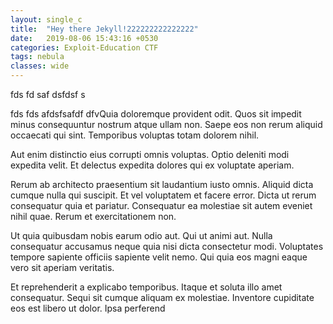 ```yaml
---
layout: single_c
title:  "Hey there Jekyll!222222222222222"
date:   2019-08-06 15:43:16 +0530
categories: Exploit-Education CTF
tags: nebula
classes: wide
---
```

fds
fd
saf
dsfdsf
s

fds
fds
afdsfsafdf dfvQuia doloremque provident odit. Quos sit impedit minus consequuntur nostrum atque ullam non. Saepe eos non rerum aliquid occaecati qui sint. Temporibus voluptas totam dolorem nihil.

Aut enim distinctio eius corrupti omnis voluptas. Optio deleniti modi expedita velit. Et delectus expedita dolores qui ex voluptate aperiam.

Rerum ab architecto praesentium sit laudantium iusto omnis. Aliquid dicta cumque nulla qui suscipit. Et vel voluptatem et facere error. Dicta ut rerum consequatur quia et pariatur. Consequatur ea molestiae sit autem eveniet nihil quae. Rerum et exercitationem non.

Ut quia quibusdam nobis earum odio aut. Qui ut animi aut. Nulla consequatur accusamus neque quia nisi dicta consectetur modi. Voluptates tempore sapiente officiis sapiente velit nemo. Qui quia eos magni eaque vero sit aperiam veritatis.

Et reprehenderit a explicabo temporibus. Itaque et soluta illo amet consequatur. Sequi sit cumque aliquam ex molestiae. Inventore cupiditate eos est libero ut dolor. Ipsa perferend
